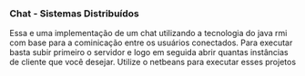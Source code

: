 ### Chat - Sistemas  Distribuídos

Essa e uma implementação de um chat utilizando a tecnologia do java rmi com base para a cominicação entre os
usuários conectados. Para executar basta subir primeiro o servidor e logo em seguida abrir quantas instâncias de cliente que você desejar. 
Utilize o netbeans para executar esses projetos
